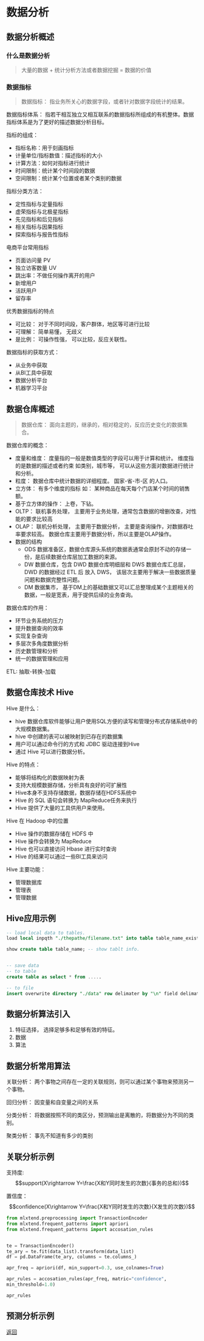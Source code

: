 # 数据分析

## 数据分析概述

### 什么是数据分析

> 大量的数据 + 统计分析方法或者数据挖掘 = 数据的价值

### 数据指标

> 数据指标： 指业务所关心的数据字段，或者针对数据字段统计的结果。

数据指标体系： 指若干相互独立又相互联系的数据指标所组成的有机整体。数据指标体系是为了更好的描述数据分析目标。

指标的组成：
- 指标名称：用于刻画指标
- 计量单位/指标数值：描述指标的大小
- 计算方法：如何对指标进行统计
- 时间限制：统计某个时间段的数据
- 空间限制：统计某个位置或者某个类别的数据

指标分类方法：
- 定性指标与定量指标
- 虚荣指标与北极星指标
- 先见指标和后见指标
- 相关指标与因果指标
- 探索指标与报告性指标


电商平台常用指标
- 页面访问量 PV
- 独立访客数量 UV
- 跳出率：不做任何操作离开的用户
- 新增用户
- 活跃用户
- 留存率

优秀数据指标的特点
- 可比较： 对于不同时间段，客户群体，地区等可进行比较
- 可理解： 简单易懂， 无歧义
- 是比例： 可操作性强， 可以比较，反应关联性。

数据指标的获取方式：
- 从业务中获取
- 从BI工具中获取
- 数据分析平台
- 机器学习平台



## 数据仓库概述

> 数据仓库： 面向主题的，继承的，相对稳定的，反应历史变化的数据集合。

数据仓库的概念：
- 度量和维度： 度量指的一般是数值类型的字段可以用于计算和统计。 维度指的是数据的描述或者约束 如类别，城市等， 可以从这些方面对数据进行统计和分析。
- 粒度： 数据仓库中统计数据的详细程度。 国家-省-市-区 的人口。
- 立方体： 有多个维度的指标 如： 某种商品在每天每个门店某个时间的销售额。 
- 基于立方体的操作： 上卷，下钻。 
- OLTP： 联机事务处理， 主要用于业务处理，通常包含数据的增删改查，对性能的要求比较高
- OLAP： 联机分析处理， 主要用于数据分析， 主要是查询操作，对数据吞吐率要求较高。 数据仓库主要用于数据分析，所以主要是OLAP操作。
- 数据的结构
  - ODS 数据准备区，数据仓库源头系统的数据表通常会原封不动的存储一份，是后续数据仓库层加工数据的来源。
  - DW 数据仓库，包含 DWD 数据仓库明细层和 DWS 数据仓库汇总层， DWD 的数据经过 ETL 后 放入 DWS， 该层次主要用于解决一些数据质量问题和数据完整性问题。
  - DM 数据集市， 基于DM上的基础数据又可以汇总整理成某个主题相关的数据，一般是宽表，用于提供后续的业务查询。

数据仓库的作用：
- 环节业务系统的压力
- 提升数据查询的效率
- 实现复杂查询
- 多层次多角度数据分析
- 历史数管理和分析
- 统一的数据管理和应用

ETL: 抽取-转换-加载

## 数据仓库技术 Hive

Hive 是什么：
- hive 数据仓库软件能够让用户使用SQL方便的读写和管理分布式存储系统中的大规模数据集。
- hive 中创建的表可以被映射到已存在的数据集
- 用户可以通过命令行的方式和 JDBC 驱动连接到Hive
- 通过 Hive 可以进行数据分析。

Hive 的特点：
- 能够将结构化的数据映射为表
- 支持大规模数据存储，分析具有良好的可扩展性
- Hive本身不支持存储数据，数据存储在HDFS系统中
- Hive 的 SQL 语句会转换为 MapReduce任务来执行
- Hive 提供了大量的工具供用户来使用。

Hive 在 Hadoop 中的位置
- Hive 操作的数据存储在 HDFS 中
- Hive 操作会转换为 MapReduce
- Hive 也可以直接访问 Hbase 进行实时查询
- Hive 的结果可以通过一些BI工具来访问

Hive 主要功能：
- 管理数据库
- 管理表
- 管理数据

## Hive应用示例

```sql
-- load local data to tables.
load local inpqth "./thepathe/filename.txt" into table table_name_exists;

show create table table_name; -- show tablt info.


-- save data
-- to table
create table as select * from .....

-- to file
insert overwrite directory "./data" row delimater by "\n" field delimater by "\t"


```

## 数据分析算法引入

1. 特征选择， 选择足够多和足够有效的特征。
2. 数据
3. 算法


## 数据分析常用算法

关联分析： 两个事物之间存在一定的关联规则，则可以通过某个事物来预测另一个事物。

回归分析： 因变量和自变量之间的关系

分类分析： 将数据按照不同的类区分，预测输出是离散的，将数据分为不同的类别。

聚类分析： 事先不知道有多少的类别


## 关联分析示例

支持度:
$$support(X\rightarrow Y=\frac{X和Y同时发生的次数}{事务的总和})$$

置信度：
$$confidence(X\rightarrow Y=\frac{X和Y同时发生的次数}{X发生的次数})$$

```python
from mlxtend.preprocessing import TransactionEncoder
from mlxtend.frequent_patterns import apriori
from mlxtend.frequent_patterns import accosation_rules


te = TransactionEncoder()
te_ary = te.fit(data_list).transform(data_list)
df = pd.DataFrame(te_ary, columns = te.columns_)

apr_freq = apriori(df, min_support=0.3, use_colnames=True)

apr_rules = accosation_rules(apr_freq, matric="confidence",
min_threshold=1.0)

apr_rules
```

## 预测分析示例

[返回](../index.md)





